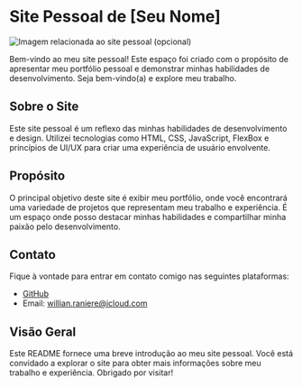 # Site Pessoal de [Seu Nome]

![Imagem relacionada ao site pessoal (opcional)](link_para_imagem_relacionada_ao_site)

Bem-vindo ao meu site pessoal! Este espaço foi criado com o propósito de apresentar meu portfólio pessoal e demonstrar minhas habilidades de desenvolvimento. Seja bem-vindo(a) e explore meu trabalho.

## Sobre o Site

Este site pessoal é um reflexo das minhas habilidades de desenvolvimento e design. Utilizei tecnologias como HTML, CSS, JavaScript, FlexBox e princípios de UI/UX para criar uma experiência de usuário envolvente.

## Propósito

O principal objetivo deste site é exibir meu portfólio, onde você encontrará uma variedade de projetos que representam meu trabalho e experiência. É um espaço onde posso destacar minhas habilidades e compartilhar minha paixão pelo desenvolvimento.

## Contato

Fique à vontade para entrar em contato comigo nas seguintes plataformas:

- [GitHub](https://github.com/bywillsilva)
- Email: willian.raniere@icloud.com

## Visão Geral

Este README fornece uma breve introdução ao meu site pessoal. Você está convidado a explorar o site para obter mais informações sobre meu trabalho e experiência. Obrigado por visitar!
